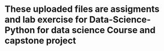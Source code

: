 # These uploaded files are assigments and lab exercise for Data-Science-Python for data science Course and capstone project
